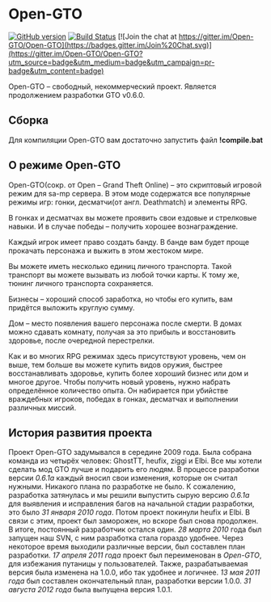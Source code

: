 Open-GTO
=============

[![GitHub version](https://badge.fury.io/gh/Open-GTO%2FOpen-GTO.svg)](http://badge.fury.io/gh/ziggi%2FOpen-GTO)
[![Build Status](https://travis-ci.org/Open-GTO/Open-GTO.svg?branch=master)](https://travis-ci.org/ziggi/Open-GTO)
[![Join the chat at https://gitter.im/Open-GTO/Open-GTO](https://badges.gitter.im/Join%20Chat.svg)](https://gitter.im/Open-GTO/Open-GTO?utm_source=badge&utm_medium=badge&utm_campaign=pr-badge&utm_content=badge)

Open-GTO – свободный, некоммерческий проект. Является продолжением разработки GTO v0.6.0.

Сборка
-------
Для компиляции Open-GTO вам достаточно запустить файл **!compile.bat**

О режиме Open-GTO
-------
Open-GTO(сокр. от Open – Grand Theft Online) – это скриптовый игровой режим для sa-mp сервера. В этом моде содержатся все популярные режимы игр: гонки, десматчи(от англ. Deathmatch) и элементы RPG.

В гонках и десматчах вы можете проявить свои ездовые и стрелковые навыки. И в случае победы – получить хорошее вознаграждение.

Каждый игрок имеет право создать банду. В банде вам будет проще прокачать персонажа и выжить в этом жестоком мире.

Вы можете иметь несколько единиц личного транспорта. Такой транспорт вы можете вызывать из любой точки карты. К тому же, тюнинг личного транспорта сохраняется.

Бизнесы – хороший способ заработка, но чтобы его купить, вам придётся выложить круглую сумму.

Дом – место появления вашего персонажа после смерти. В домах можно сдавать комнату, получая за это прибыль и восстановить здоровье, после очередной перестрелки.

Как и во многих RPG режимах здесь присутствуют уровень, чем он выше, тем больше вы можете купить видов оружия, быстрее восстанавливать здоровье, купить более хороший бизнес или дом и многое другое. Чтобы получить новый уровень, нужно набрать определённое количество опыта. Он набирается при убийстве враждебных игроков, победах в гонках, десматчах и выполнении различных миссий.

История развития проекта
-------
Проект Open-GTO задумывался в середине 2009 года. Была собрана команда из четырёх человек: GhostTT, heufix, ziggi и Elbi. Все мы хотели сделать мод GTO лучше и подарить его людям. В процессе разработки версии *0.6.1a* каждый вносил свои изменения, которые он считал нужными. Никакого плана по разработке не было. К сожалению, разработка затянулась и мы решили выпустить сырую версию *0.6.1a* для выявления и исправления багов на начальной стадии разработки, это было *31 января 2010 года*. Потом проект покинули heufix и Elbi. В связи с этим, проект был заморожен, но вскоре был снова продолжен. В итоге, постоянный разработчик остался один. *28 марта 2010* года был запущен наш SVN, с ним разработка стала гораздо удобнее. Через некоторое время выходили различные версии, был составлен план разработки. *17 апреля 2011 года* проект был переименован в *Open-GTO*, для избежания путаницы у пользователей. Также, разрабатываемая версия была изменена на 1.0.0, ибо так удобнее и логичнее. *13 мая 2011 года* был составлен окончательный план, разработки версии 1.0.0. *31 августа 2012 года* была выпущена версия 1.0.1.
